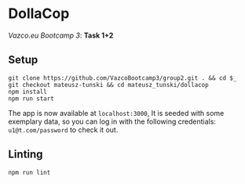 DollaCop
========

*Vazco.eu Bootcamp 3*: **Task 1+2**

## Setup

```shell
git clone https://github.com/VazcoBootcamp3/group2.git . && cd $_
git checkout mateusz-tunski && cd mateusz_tunski/dollacop
npm install
npm run start
```

The app is now available at `localhost:3000`, It is seeded with some exemplary data, so you can log in with the following credentials: `u1@t.com/password` to check it out.

## Linting

```shell
npm run lint
```
